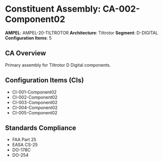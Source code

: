 # Constituent Assembly: CA-002-Component02

**AMPEL**: AMPEL-20-TILTROTOR
**Architecture**: Tiltrotor
**Segment**: D-DIGITAL
**Configuration Items**: 5

## CA Overview
Primary assembly for Tiltrotor D Digital components.

## Configuration Items (CIs)
- CI-001-Component02
- CI-002-Component02
- CI-003-Component02
- CI-004-Component02
- CI-005-Component02

## Standards Compliance
- FAA Part 25
- EASA CS-25
- DO-178C
- DO-254
